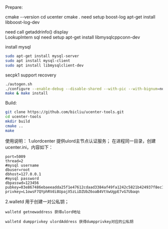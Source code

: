 Prepare:

cmake --version
cd  ucenter
cmake   . 
need setup boost-log
apt-get install libboost-log-dev

need call  getaddrinfo() display  
LookupIntern
sql need setup
apt-get install  libmysqlcppconn-dev

install mysql
```bash
sudo apt-get install mysql-server
sudo apt install mysql-client
sudo apt install libmysqlclient-dev
```

secpk1 support recovery
```bash
./autogen.sh
./configure --enable-debug --disable-shared --with-pic --with-bignum=no --enable-module-recovery
make & make install
```
Build:
```bash
git clone https://github.com/bicliu/ucenter-tools.git
cd ucenter-tools
mkdir build
cmake ..
make
```

使用说明：
1.ulordcenter
    提供ulord主节点认证服务；
    在进程同一目录，创建ucenter.ini，内容如下：

    port=5009
    thread=2
    #mysql username
    dbuser=root
    dbhost=127.0.0.1
    #mysql password
    dbpasswd=123456
    pubkey=03e867486ebaeeadda25f1e47612cdaad3384af49fa1242c5821b424937f8ec1f5
    privkey=L1owsF7QYphRVdi8UpajX5zLiDZUbZ6oaB4VtVwUgpE7vG7Ubaqn

2.walletd
    用于创建一对公私钥；

    walletd getnewaddress 获得ulord地址

    walletd dumpprivkey ulordAddress 获得dumpprivkey对应的公私钥
